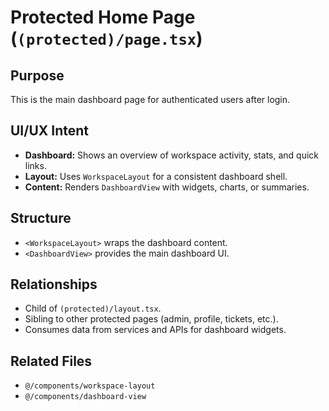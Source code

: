 # Protected Home Page (`(protected)/page.tsx`)

## Purpose
This is the main dashboard page for authenticated users after login.

## UI/UX Intent
- **Dashboard:** Shows an overview of workspace activity, stats, and quick links.
- **Layout:** Uses `WorkspaceLayout` for a consistent dashboard shell.
- **Content:** Renders `DashboardView` with widgets, charts, or summaries.

## Structure
- `<WorkspaceLayout>` wraps the dashboard content.
- `<DashboardView>` provides the main dashboard UI.

## Relationships
- Child of `(protected)/layout.tsx`.
- Sibling to other protected pages (admin, profile, tickets, etc.).
- Consumes data from services and APIs for dashboard widgets.

## Related Files
- `@/components/workspace-layout`
- `@/components/dashboard-view` 
